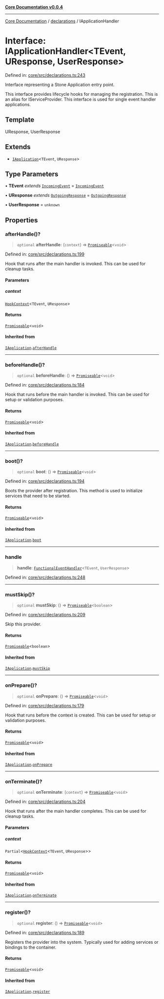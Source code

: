 [**Core Documentation v0.0.4**](../../README.md)

***

[Core Documentation](../../modules.md) / [declarations](../README.md) / IApplicationHandler

# Interface: IApplicationHandler\<TEvent, UResponse, UserResponse\>

Defined in: [core/src/declarations.ts:243](https://github.com/stonemjs/core/blob/e4675fc5d1a8e120fdb4d54e226a2496fdda3681/src/declarations.ts#L243)

Interface representing a Stone Application entry point.

This interface provides lifecycle hooks for managing the registration.
This is an alias for IServiceProvider.
This interface is used for single event handler applications.

## Template

UResponse, UserResponse

## Extends

- [`IApplication`](IApplication.md)\<`TEvent`, `UResponse`\>

## Type Parameters

• **TEvent** *extends* [`IncomingEvent`](../../events/IncomingEvent/classes/IncomingEvent.md) = [`IncomingEvent`](../../events/IncomingEvent/classes/IncomingEvent.md)

• **UResponse** *extends* [`OutgoingResponse`](../../events/OutgoingResponse/classes/OutgoingResponse.md) = [`OutgoingResponse`](../../events/OutgoingResponse/classes/OutgoingResponse.md)

• **UserResponse** = `unknown`

## Properties

### afterHandle()?

> `optional` **afterHandle**: (`context`) => [`Promiseable`](../type-aliases/Promiseable.md)\<`void`\>

Defined in: [core/src/declarations.ts:199](https://github.com/stonemjs/core/blob/e4675fc5d1a8e120fdb4d54e226a2496fdda3681/src/declarations.ts#L199)

Hook that runs after the main handler is invoked. This can be used for cleanup tasks.

#### Parameters

##### context

[`HookContext`](HookContext.md)\<`TEvent`, `UResponse`\>

#### Returns

[`Promiseable`](../type-aliases/Promiseable.md)\<`void`\>

#### Inherited from

[`IApplication`](IApplication.md).[`afterHandle`](IApplication.md#afterhandle)

***

### beforeHandle()?

> `optional` **beforeHandle**: () => [`Promiseable`](../type-aliases/Promiseable.md)\<`void`\>

Defined in: [core/src/declarations.ts:184](https://github.com/stonemjs/core/blob/e4675fc5d1a8e120fdb4d54e226a2496fdda3681/src/declarations.ts#L184)

Hook that runs before the main handler is invoked. This can be used for setup or validation purposes.

#### Returns

[`Promiseable`](../type-aliases/Promiseable.md)\<`void`\>

#### Inherited from

[`IApplication`](IApplication.md).[`beforeHandle`](IApplication.md#beforehandle)

***

### boot()?

> `optional` **boot**: () => [`Promiseable`](../type-aliases/Promiseable.md)\<`void`\>

Defined in: [core/src/declarations.ts:194](https://github.com/stonemjs/core/blob/e4675fc5d1a8e120fdb4d54e226a2496fdda3681/src/declarations.ts#L194)

Boots the provider after registration. This method is used to initialize services that need to be started.

#### Returns

[`Promiseable`](../type-aliases/Promiseable.md)\<`void`\>

#### Inherited from

[`IApplication`](IApplication.md).[`boot`](IApplication.md#boot)

***

### handle

> **handle**: [`FunctionalEventHandler`](../type-aliases/FunctionalEventHandler.md)\<`TEvent`, `UserResponse`\>

Defined in: [core/src/declarations.ts:248](https://github.com/stonemjs/core/blob/e4675fc5d1a8e120fdb4d54e226a2496fdda3681/src/declarations.ts#L248)

***

### mustSkip()?

> `optional` **mustSkip**: () => [`Promiseable`](../type-aliases/Promiseable.md)\<`boolean`\>

Defined in: [core/src/declarations.ts:209](https://github.com/stonemjs/core/blob/e4675fc5d1a8e120fdb4d54e226a2496fdda3681/src/declarations.ts#L209)

Skip this provider.

#### Returns

[`Promiseable`](../type-aliases/Promiseable.md)\<`boolean`\>

#### Inherited from

[`IApplication`](IApplication.md).[`mustSkip`](IApplication.md#mustskip)

***

### onPrepare()?

> `optional` **onPrepare**: () => [`Promiseable`](../type-aliases/Promiseable.md)\<`void`\>

Defined in: [core/src/declarations.ts:179](https://github.com/stonemjs/core/blob/e4675fc5d1a8e120fdb4d54e226a2496fdda3681/src/declarations.ts#L179)

Hook that runs before the context is created. This can be used for setup or validation purposes.

#### Returns

[`Promiseable`](../type-aliases/Promiseable.md)\<`void`\>

#### Inherited from

[`IApplication`](IApplication.md).[`onPrepare`](IApplication.md#onprepare)

***

### onTerminate()?

> `optional` **onTerminate**: (`context`) => [`Promiseable`](../type-aliases/Promiseable.md)\<`void`\>

Defined in: [core/src/declarations.ts:204](https://github.com/stonemjs/core/blob/e4675fc5d1a8e120fdb4d54e226a2496fdda3681/src/declarations.ts#L204)

Hook that runs after the main handler completes. This can be used for cleanup tasks.

#### Parameters

##### context

`Partial`\<[`HookContext`](HookContext.md)\<`TEvent`, `UResponse`\>\>

#### Returns

[`Promiseable`](../type-aliases/Promiseable.md)\<`void`\>

#### Inherited from

[`IApplication`](IApplication.md).[`onTerminate`](IApplication.md#onterminate)

***

### register()?

> `optional` **register**: () => [`Promiseable`](../type-aliases/Promiseable.md)\<`void`\>

Defined in: [core/src/declarations.ts:189](https://github.com/stonemjs/core/blob/e4675fc5d1a8e120fdb4d54e226a2496fdda3681/src/declarations.ts#L189)

Registers the provider into the system. Typically used for adding services or bindings to the container.

#### Returns

[`Promiseable`](../type-aliases/Promiseable.md)\<`void`\>

#### Inherited from

[`IApplication`](IApplication.md).[`register`](IApplication.md#register)
